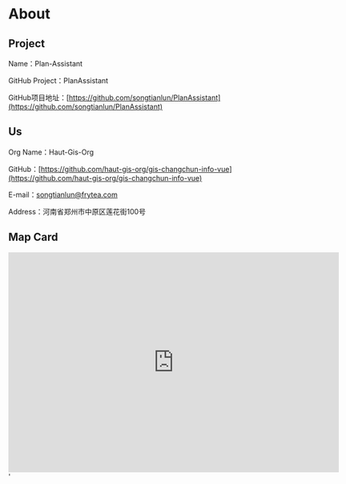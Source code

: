 # About

## Project

Name：Plan-Assistant

GitHub Project：PlanAssistant

GitHub项目地址：[https://github.com/songtianlun/PlanAssistant](https://github.com/songtianlun/PlanAssistant)

## Us

Org Name：Haut-Gis-Org

GitHub：[https://github.com/haut-gis-org/gis-changchun-info-vue](https://github.com/haut-gis-org/gis-changchun-info-vue)

E-mail：songtianlun@frytea.com

Address：河南省郑州市中原区莲花街100号

## Map Card

<iframe width='660' height='440' frameborder='0' scrolling='no' marginheight='0' marginwidth='0' src='http://f.amap.com/1nLqy_06D6TrS'></iframe>'

